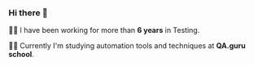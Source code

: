 ### Hi there 👋

:woman_technologist: I have been working for more than **6 years** in Testing.

:woman_student: Currently I'm studying automation tools and techniques at **QA.guru school**.

<!--
**TanyaRaik/TanyaRaik** is a ✨ _special_ ✨ repository because its `README.md` (this file) appears on your GitHub profile.

Here are some ideas to get you started:

- 🔭 I’m currently working on ...
- 🌱 I’m currently learning ...
- 👯 I’m looking to collaborate on ...
- 🤔 I’m looking for help with ...
- 💬 Ask me about ...
- 📫 How to reach me: ...
- 😄 Pronouns: ...
- ⚡ Fun fact: ...
-->
